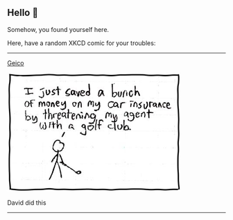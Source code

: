 ## Hello 👀

Somehow, you found yourself here.

Here, have a random XKCD comic for your troubles:

-----------------------------------

[Geico](https://xkcd.com/42)

![Geico](./random_comic.png)

David did this

-----------------------------------